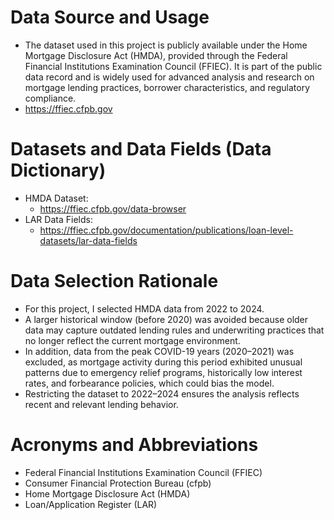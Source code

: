 # Data Source and Usage
- The dataset used in this project is publicly available under the Home Mortgage Disclosure Act (HMDA), provided through the Federal Financial Institutions Examination Council (FFIEC). It is part of the public data record and is widely used for advanced analysis and research on mortgage lending practices, borrower characteristics, and regulatory compliance.
- https://ffiec.cfpb.gov

# Datasets and  Data Fields (Data Dictionary)
- HMDA Dataset:
    * https://ffiec.cfpb.gov/data-browser
- LAR Data Fields:
    * https://ffiec.cfpb.gov/documentation/publications/loan-level-datasets/lar-data-fields

# Data Selection Rationale
- For this project, I selected HMDA data from 2022 to 2024.
- A larger historical window (before 2020) was avoided because older data may capture outdated lending rules and underwriting practices that no longer reflect the current mortgage environment.
- In addition, data from the peak COVID-19 years (2020–2021) was excluded, as mortgage activity during this period exhibited unusual patterns due to emergency relief programs, historically low interest rates, and forbearance policies, which could bias the model.
- Restricting the dataset to 2022–2024 ensures the analysis reflects recent and relevant lending behavior.

# Acronyms and Abbreviations
- Federal Financial Institutions Examination Council (FFIEC)
- Consumer Financial Protection Bureau (cfpb)
- Home Mortgage Disclosure Act (HMDA)
- Loan/Application Register (LAR)
